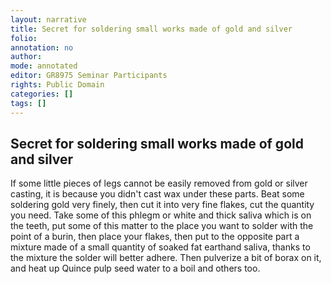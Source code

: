 ```yaml
---
layout: narrative
title: Secret for soldering small works made of gold and silver
folio: 
annotation: no
author:
mode: annotated
editor: GR8975 Seminar Participants
rights: Public Domain
categories: []
tags: []
---
```


 
##  Secret for soldering small works made of gold and silver 

 
 If some little pieces of legs cannot be easily removed from gold or silver casting, it is because you didn't cast wax under these parts. Beat some soldering gold very finely, then cut it into very fine flakes, cut the quantity you need. Take some of this phlegm or white and thick saliva which is on the teeth, put some of this matter to the place you want to solder with the point of a burin, then place your flakes, then put to the opposite part a mixture made of a small quantity of soaked fat earthand saliva, thanks to the mixture the solder will better adhere. Then pulverize a bit of borax on it, and heat up Quince pulp seed water to a boil and others too.
 